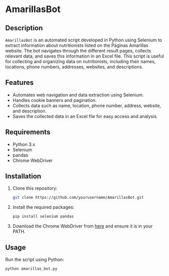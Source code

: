 # AmarillasBot

## Description

`AmarillasBot` is an automated script developed in Python using Selenium to extract information about nutritionists listed on the Páginas Amarillas website. The bot navigates through the different result pages, collects relevant data, and saves this information in an Excel file. This script is useful for collecting and organizing data on nutritionists, including their names, locations, phone numbers, addresses, websites, and descriptions.

## Features

- Automates web navigation and data extraction using Selenium.
- Handles cookie banners and pagination.
- Collects data such as name, location, phone number, address, website, and description.
- Saves the collected data in an Excel file for easy access and analysis.

## Requirements

- Python 3.x
- Selenium
- pandas
- Chrome WebDriver

## Installation

1. Clone this repository:
    ```sh
    git clone https://github.com/yourusername/AmarillasBot.git
    ```
2. Install the required packages:
    ```sh
    pip install selenium pandas
    ```
3. Download the Chrome WebDriver from [here](https://sites.google.com/a/chromium.org/chromedriver/) and ensure it is in your PATH.

## Usage

Run the script using Python:
```sh
python amarillas_bot.py

